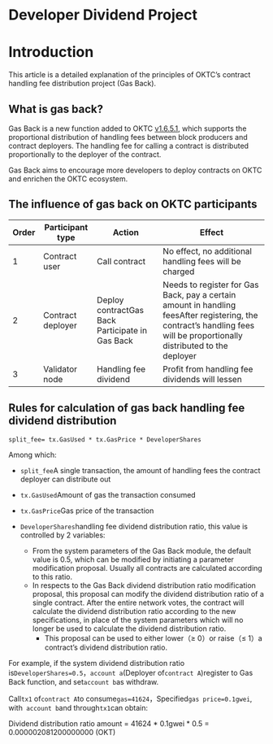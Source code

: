 # Developer Dividend Project 

# Introduction

This article is a detailed explanation of the principles of OKTC’s contract handling fee distribution project (Gas Back).

## What is gas back?

Gas Back is a new function added to OKTC [v1.6.5.1](https://github.com/okx/exchain/tree/v1.6.5.1), which supports the proportional distribution of handling fees between block producers and contract deployers. The handling fee for calling a contract is distributed proportionally to the deployer of the contract.

Gas Back aims to encourage more developers to deploy contracts on OKTC and enrichen the OKTC ecosystem.

## The influence of gas back on OKTC participants

| Order | Participant type  | Action                                          | Effect                                                       |
| ----- | ----------------- | ----------------------------------------------- | ------------------------------------------------------------ |
| 1     | Contract user     | Call contract                                   | No effect, no additional handling fees will be charged       |
| 2     | Contract deployer | Deploy contractGas Back Participate in Gas Back | Needs to register for Gas Back, pay a certain amount in handling feesAfter registering, the contract’s handling fees will be proportionally distributed to the deployer |
| 3     | Validator node    | Handling fee dividend                           | Profit from handling fee dividends will lessen               |

## Rules for calculation of gas back handling fee dividend distribution 

```
split_fee= tx.GasUsed * tx.GasPrice * DeveloperShares
```

Among which:

- `split_fee`A single transaction, the amount of handling fees the contract deployer can distribute out

- `tx.GasUsed`Amount of gas the transaction consumed

- `tx.GasPrice`Gas price of the transaction

- `DeveloperShares`handling fee dividend distribution ratio, this value is controlled by 2 variables:
  - From the system parameters of the Gas Back module, the default value is 0.5, which can be modified by initiating a parameter modification proposal. Usually all contracts are calculated according to this ratio.
  - In respects to the Gas Back dividend distribution ratio modification proposal, this proposal can modify the dividend distribution ratio of a single contract. After the entire network votes, the contract will calculate the dividend distribution ratio according to the new specifications, in place of the system parameters which will no longer be used to calculate the dividend distribution ratio.
    -   This proposal can be used to either lower（≥ 0）or raise（≤ 1）a contract’s dividend distribution ratio.

For example, if the system dividend distribution ratio is`DeveloperShares=0.5`，`account a`(Deployer of`contract A`)register to Gas Back function, and set`account b`as withdraw.

Call`tx1` of`contract A`to consume`gas=41624`，Specified`gas price=0.1gwei`, with` account b`and through`tx1`can obtain:

Dividend distribution ratio amount = 41624 * 0.1gwei * 0.5 = 0.000002081200000000 (OKT)